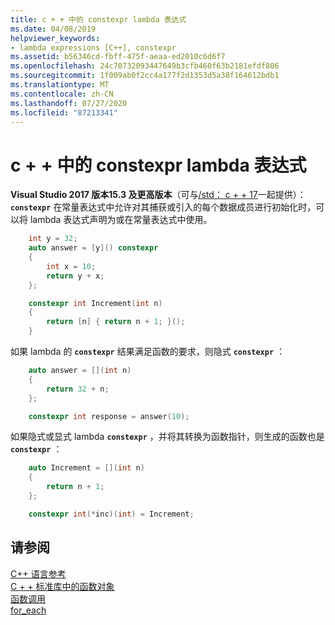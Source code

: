 ```yaml
---
title: c + + 中的 constexpr lambda 表达式
ms.date: 04/08/2019
helpviewer_keywords:
- lambda expressions [C++], constexpr
ms.assetid: b56346cd-fbff-475f-aeaa-ed2010c6d6f7
ms.openlocfilehash: 24c70732093447649b3cfb460f63b2181efdf806
ms.sourcegitcommit: 1f009ab0f2cc4a177f2d1353d5a38f164612bdb1
ms.translationtype: MT
ms.contentlocale: zh-CN
ms.lasthandoff: 07/27/2020
ms.locfileid: "87213341"
---
```

# <a name="constexpr-lambda-expressions-in-c"></a>c + + 中的 constexpr lambda 表达式

**Visual Studio 2017 版本15.3 及更高版本**（可与[/std： c + + 17](../build/reference/std-specify-language-standard-version.md)一起提供）： **`constexpr`** 在常量表达式中允许对其捕获或引入的每个数据成员进行初始化时，可以将 lambda 表达式声明为或在常量表达式中使用。

```cpp
    int y = 32;
    auto answer = [y]() constexpr
    {
        int x = 10;
        return y + x;
    };

    constexpr int Increment(int n)
    {
        return [n] { return n + 1; }();
    }
```

如果 lambda 的 **`constexpr`** 结果满足函数的要求，则隐式 **`constexpr`** ：

```cpp
    auto answer = [](int n)
    {
        return 32 + n;
    };

    constexpr int response = answer(10);
```

如果隐式或显式 lambda **`constexpr`** ，并将其转换为函数指针，则生成的函数也是 **`constexpr`** ：

```cpp
    auto Increment = [](int n)
    {
        return n + 1;
    };

    constexpr int(*inc)(int) = Increment;
```

## <a name="see-also"></a>请参阅

[C++ 语言参考](../cpp/cpp-language-reference.md)<br/>
[C + + 标准库中的函数对象](../standard-library/function-objects-in-the-stl.md)<br/>
[函数调用](../cpp/function-call-cpp.md)<br/>
[for_each](../standard-library/algorithm-functions.md#for_each)
